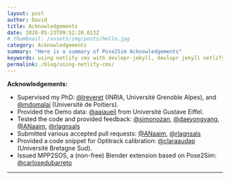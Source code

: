 ```yaml
---
layout: post
author: David
title: Acknowledgements
date: 2020-05-23T09:52:20.613Z
# thumbnail: /assets/img/posts/hello.jpg
category: Acknowledgements
summary: "Here is a summary of Pose2Sim Acknowledgements"
keywords: using netlify cms with devlopr-jekyll, devlopr jekyll netlify cms, how to use netlify cms
permalink: /blog/using-netlify-cms/
---
```

**Acknowledgements:**
- Supervised my PhD: [@lreveret](https://github.com/lreveret) (INRIA, Université Grenoble Alpes), and [@mdomalai](https://github.com/mdomalai) (Université de Poitiers).   
- Provided the Demo data: [@aaiaueil](https://github.com/aaiaueil) from Université Gustave Eiffel.  
- Tested the code and provided feedback: [@simonozan](https://github.com/simonozan), [@daeyongyang](https://github.com/daeyongyang), [@ANaaim](https://github.com/ANaaim), [@rlagnsals](https://github.com/rlagnsals)  
- Submitted various accepted pull requests: [@ANaaim](https://github.com/ANaaim), [@rlagnsals](https://github.com/rlagnsals)  
- Provided a code snippet for Optitrack calibration: [@claraaudap](https://github.com/claraaudap) (Université Bretagne Sud).  
- Issued MPP2SOS, a (non-free) Blender extension based on Pose2Sim: [@carlosedubarreto](https://github.com/carlosedubarreto)  

---
